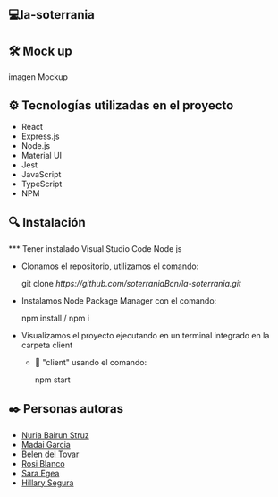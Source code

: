 ## 💻la-soterrania

## 🛠️ Mock up

 imagen Mockup

## ⚙️ Tecnologías utilizadas en el proyecto

<ul>
    <li>React</li>
    <li>Express.js</li>
    <li>Node.js</li>
    <li>Material UI</li>
    <li>Jest</li>
    <li>JavaScript</li>
    <li>TypeScript</li>
    <li>NPM</li>
    
</ul>

## 🔍 Instalación

<p> *** Tener instalado Visual Studio Code Node js</p>
    <ul>
        <li>Clonamos el repositorio, utilizamos el comando:</li>
            <p>git clone <i>https://github.com/soterraniaBcn/la-soterrania.git</i></p> 
        <li>Instalamos Node Package Manager con el comando: </li> 
             <p>npm install / npm i</p>
        <li>Visualizamos el proyecto ejecutando en un terminal integrado en la carpeta client</li> 
            <ul> 
                <li>📂 "client" usando el comando:</li> 
                    <p>npm start</p>
            </ul>
    </ul>

## ✒️ Personas autoras

<ul> 
    <li><a href="https://github.com/nuria-b">Nuria Bairun Struz</a></li> 
    <li><a href="https://github.com/madag7">Madai Garcia</a></li>
    <li><a href="https://github.com/Nedeltoga">Belen del Tovar</a></li>
    <li><a href="https://github.com/RoseB98">Rosi Blanco</a></li>
    <li><a href="https://github.com/Saracode13">Sara Egea</a></li>
    <li><a href="https://github.com/hilla-sb">Hillary Segura</a></li>
</ul> 
